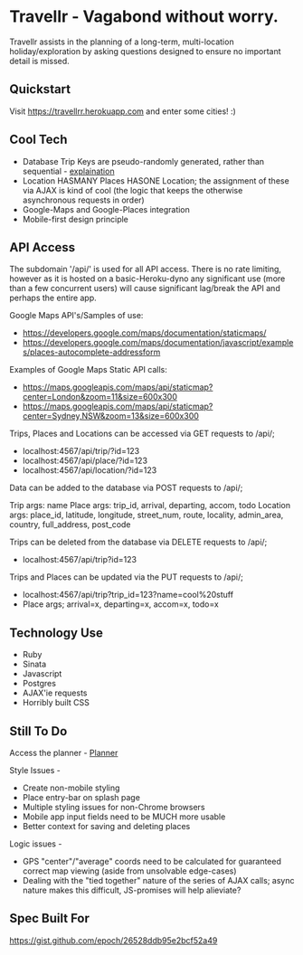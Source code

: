 Travellr - Vagabond without worry.
==================================

Travellr assists in the planning of a long-term, multi-location holiday/exploration by asking questions designed to ensure no important detail is missed.

Quickstart
----------
Visit https://travellrr.herokuapp.com and enter some cities! :)

Cool Tech
---------

* Database Trip Keys are pseudo-randomly generated, rather than sequential - [explaination](http://blog.joevandyk.com/2013/04/18/generating-random-ids-with-postgresql/)
* Location HASMANY Places HASONE Location; the assignment of these via AJAX is kind of cool (the logic that keeps the otherwise asynchronous requests in order)
* Google-Maps and Google-Places integration
* Mobile-first design principle

API Access
----------

The subdomain '/api/' is used for all API access. There is no rate limiting, however as it is hosted on a basic-Heroku-dyno any significant use (more than a few concurrent users) will cause significant lag/break the API and perhaps the entire app.

Google Maps API's/Samples of use:

* https://developers.google.com/maps/documentation/staticmaps/
* https://developers.google.com/maps/documentation/javascript/examples/places-autocomplete-addressform

Examples of Google Maps Static API calls:

* https://maps.googleapis.com/maps/api/staticmap?center=London&zoom=11&size=600x300
* https://maps.googleapis.com/maps/api/staticmap?center=Sydney,NSW&zoom=13&size=600x300

Trips, Places and Locations can be accessed via GET requests to /api/;

* localhost:4567/api/trip/?id=123
* localhost:4567/api/place/?id=123
* localhost:4567/api/location/?id=123

Data can be added to the database via POST requests to /api/;

Trip args: name
Place args: trip_id, arrival, departing, accom, todo
Location args: place_id, latitude, longitude, street_num, route, locality, admin_area, country, full_address, post_code

Trips can be deleted from the database via DELETE requests to /api/;

* localhost:4567/api/trip?id=123

Trips and Places can be updated via the PUT requests to /api/;

* localhost:4567/api/trip?trip_id=123?name=cool%20stuff
* Place args; arrival=x, departing=x, accom=x, todo=x

Technology Use
--------------

* Ruby
* Sinata
* Javascript
* Postgres
* AJAX'ie requests
* Horribly built CSS

Still To Do
-----------

Access the planner - [Planner](https://trello.com/b/vcL9kalG/travel-planner-app)

Style Issues -

* Create non-mobile styling
* Place entry-bar on splash page
* Multiple styling issues for non-Chrome browsers
* Mobile app input fields need to be MUCH more usable
* Better context for saving and deleting places

Logic issues -

* GPS "center"/"average" coords need to be calculated for guaranteed correct map viewing (aside from unsolvable edge-cases)
* Dealing with the "tied together" nature of the series of AJAX calls; async nature makes this difficult, JS-promises will help alieviate?

Spec Built For
--------------
https://gist.github.com/epoch/26528ddb95e2bcf52a49
